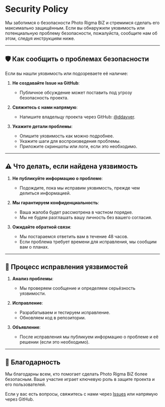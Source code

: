 # Security Policy

Мы заботимся о безопасности Photo Rigma BiZ и стремимся сделать его максимально защищённым. Если вы обнаружили уязвимость или потенциальную проблему безопасности, пожалуйста, сообщите нам об этом, следуя инструкциям ниже.

---

## 🛡️ Как сообщить о проблемах безопасности

Если вы нашли уязвимость или подозреваете её наличие:
1. **Не создавайте Issue на GitHub**:
   - Публичное обсуждение может поставить под угрозу безопасность проекта.

2. **Свяжитесь с нами напрямую**:
   - Напишите владельцу проекта через GitHub: [@ddayver](https://github.com/ddayver).

3. **Укажите детали проблемы**:
   - Опишите уязвимость как можно подробнее.
   - Укажите шаги для воспроизведения проблемы.
   - Приложите скриншоты или логи, если это необходимо.

---

## ⚠️ Что делать, если найдена уязвимость

1. **Не публикуйте информацию о проблеме**:
   - Подождите, пока мы исправим уязвимость, прежде чем делиться информацией.

2. **Мы гарантируем конфиденциальность**:
   - Ваша жалоба будет рассмотрена в частном порядке.
   - Мы не будем разглашать вашу личность без вашего согласия.

3. **Ожидайте обратной связи**:
   - Мы постараемся ответить вам в течение 48 часов.
   - Если проблема требует времени для исправления, мы сообщим вам о планах.

---

## 🔧 Процесс исправления уязвимостей

1. **Анализ проблемы**:
   - Мы проверяем сообщение и определяем серьёзность уязвимости.

2. **Исправление**:
   - Разрабатываем и тестируем исправление.
   - Обновляем код в репозитории.

3. **Объявление**:
   - После исправления мы публикуем информацию о проблеме и её решении (если это необходимо).

---

## 🙏 Благодарность

Мы благодарны всем, кто помогает сделать Photo Rigma BiZ более безопасным. Ваше участие играет ключевую роль в защите проекта и его пользователей.

Если у вас есть вопросы, свяжитесь с нами через [Issues](https://github.com/ddayver/Photo-Rigma-BiZ/issues) или напрямую через GitHub.
